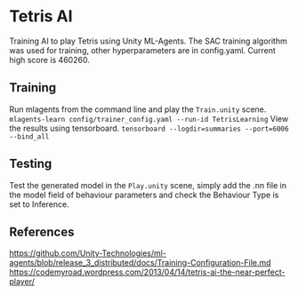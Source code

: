 # Tetris AI
Training AI to play Tetris using Unity ML-Agents. The SAC training algorithm was used for training, other hyperparameters are in config.yaml. Current high score is 460260.

## Training
Run mlagents from the command line and play the ```Train.unity``` scene.
```mlagents-learn config/trainer_config.yaml --run-id TetrisLearning```
View the results using tensorboard.
```tensorboard --logdir=summaries --port=6006 --bind_all```

## Testing
Test the generated model in the ```Play.unity``` scene, simply add the .nn file in the model field of behaviour parameters and check the Behaviour Type is set to Inference.

## References
https://github.com/Unity-Technologies/ml-agents/blob/release_3_distributed/docs/Training-Configuration-File.md
https://codemyroad.wordpress.com/2013/04/14/tetris-ai-the-near-perfect-player/
